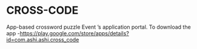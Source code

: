 # CROSS-CODE
App-based crossword puzzle Event ’s application portal.
To download the app -https://play.google.com/store/apps/details?id=com.ashi.ashi.cross_code
